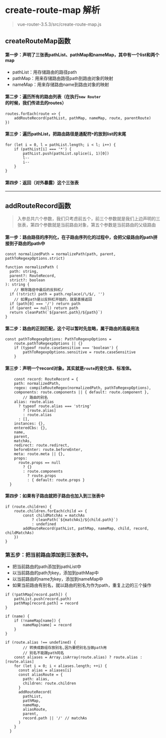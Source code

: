 # create-route-map 解析
> vue-router-3.5.3/src/create-route-map.js

## createRouteMap函数
#### 第一步：声明了三张表pathList、pathMap和nameMap，其中有一个list和两个map
- pathList：用存储路由的路径path
- pathMap：用来存储路由路径path到路由对象的映射
- nameMap：用来存储路由name到路由对象的映射
#### 第二步：遍历所有的路由列表（在执行`new Router`的时候，我们传进去的routes）
```
routes.forEach(route => {
	addRouteRecord(pathList, pathMap, nameMap, route, parentRoute)
})
```

#### 第三步：遍历pathList，把路由路径是通配符`*`的放到list的末尾
```
for (let i = 0, l = pathList.length; i < l; i++) {
	if (pathList[i] === '*') {
		pathList.push(pathList.splice(i, 1)[0])
		l--
		i--
	}
}
```

#### 第四步：返回（对外暴露）这个三张表 


----

## addRouteRecord函数
> 入参总共六个参数，我们只考虑前五个，前三个参数就是我们上边声明的三张表，第四个参数就是当前路由对象，第五个参数是当前路由的父级路由
#### 第一步：路由路径的序列化，在子路由序列化的过程中，会把父级路由的path拼接到子路由的path中
```
const normalizedPath = normalizePath(path, parent, pathToRegexpOptions.strict)

function normalizePath (
  path: string,
  parent?: RouteRecord,
  strict?: boolean
): string {
	// 移除路径中最后的反斜杠/
  if (!strict) path = path.replace(/\/$/, '')
	// 如果path是以反斜杠开始的，就是直接返回
  if (path[0] === '/') return path
  if (parent == null) return path
  return cleanPath(`${parent.path}/${path}`)
}
```

#### 第二步：路由的正则匹配，这个可以暂时先忽略，属于路由的高级用法
```
const pathToRegexpOptions: PathToRegexpOptions =
	route.pathToRegexpOptions || {}
	if (typeof route.caseSensitive === 'boolean') {
		pathToRegexpOptions.sensitive = route.caseSensitive
	}
```

#### 第三步：声明一个record对象。其实就是`route`的变化体、标准体。
```
	const record: RouteRecord = {
    path: normalizedPath,
    regex: compileRouteRegex(normalizedPath, pathToRegexpOptions),
    components: route.components || { default: route.component },
		// 路由的别名
    alias: route.alias
      ? typeof route.alias === 'string'
        ? [route.alias]
        : route.alias
      : [],
    instances: {},
    enteredCbs: {},
    name,
    parent,
    matchAs,
    redirect: route.redirect,
    beforeEnter: route.beforeEnter,
    meta: route.meta || {},
    props:
      route.props == null
        ? {}
        : route.components
          ? route.props
          : { default: route.props }
  }
```

#### 第四步：如果有子路由就把子路由也加入到三张表中

```
if (route.children) {
	route.children.forEach(child => {
		const childMatchAs = matchAs
			? cleanPath(`${matchAs}/${child.path}`)
			: undefined
		addRouteRecord(pathList, pathMap, nameMap, child, record, childMatchAs)
	})
}
```

### 第五步：把当前路由添加到三张表中。
- 把当前路由的path添加到pathList中
- 以当前路由的path为key，添加到pathMap中
- 以当前路由的name为key，添加到nameMap中
- 如果当前路由有别名，就以路由的别名为作为path，重复上边的三个操作
```
if (!pathMap[record.path]) {
	pathList.push(record.path)
	pathMap[record.path] = record
}

if (name) {
	if (!nameMap[name]) {
		nameMap[name] = record
	} 
}

if (route.alias !== undefined) {
		// 转换成数组存放别名,因为要把别名当做path用
		// 别名不能跟path同名
    const aliases = Array.isArray(route.alias) ? route.alias : [route.alias]
    for (let i = 0; i < aliases.length; ++i) {
      const alias = aliases[i]
      const aliasRoute = {
        path: alias,
        children: route.children
      }
      addRouteRecord(
        pathList,
        pathMap,
        nameMap,
        aliasRoute,
        parent,
        record.path || '/' // matchAs
      )
    }
  }
```